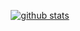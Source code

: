<div align='center'>

<!-- [![Top Langs](https://github-readme-stats.vercel.app/api/top-langs/?username=IMDongH&layout=compact&theme=onedark)](https://github.com/anuraghazra/github-readme-stats)  -->


[![github stats](https://github-readme-stats.vercel.app/api?username=IMDongH&show_icons=true&hide_border=true&count_private=true)](https://github.com/IMDongH)




<br/>
</div>

